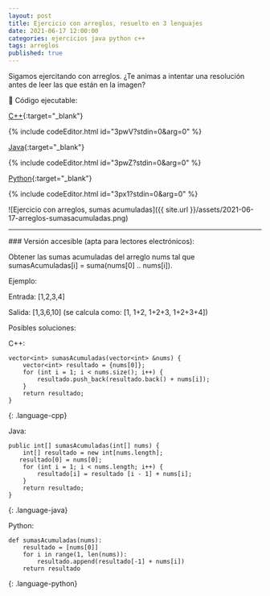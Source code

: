 ```yaml
---
layout: post
title: Ejercicio con arreglos, resuelto en 3 lenguajes
date: 2021-06-17 12:00:00
categories: ejercicios java python c++
tags: arreglos
published: true
---
```


Sigamos ejercitando con arreglos. ¿Te animas a intentar una resolución antes de leer las que están en la imagen?

🔸 Código ejecutable:

[C++](https://jdoodle.com/a/3pwV){:target="_blank"}

{% include codeEditor.html id="3pwV?stdin=0&arg=0" %}

[Java](https://jdoodle.com/a/3pwZ){:target="_blank"}

{% include codeEditor.html id="3pwZ?stdin=0&arg=0" %}

[Python](https://jdoodle.com/a/3px1){:target="_blank"}

{% include codeEditor.html id="3px1?stdin=0&arg=0" %}


![Ejercicio con arreglos, sumas acumuladas]({{ site.url }}/assets/2021-06-17-arreglos-sumasacumuladas.png)
<hr />
### Versión accesible (apta para lectores electrónicos):

Obtener las sumas acumuladas del arreglo nums tal que sumasAcumuladas[i] = suma(nums[0] .. nums[i]).

Ejemplo:

Entrada: [1,2,3,4]

Salida: [1,3,6,10] (se calcula como: [1, 1+2, 1+2+3, 1+2+3+4])

Posibles soluciones:

C++:
~~~
vector<int> sumasAcumuladas(vector<int> &nums) {
    vector<int> resultado = {nums[0]};
    for (int i = 1; i < nums.size(); i++) {
        resultado.push_back(resultado.back() + nums[i]);
    }
    return resultado;
}
~~~
{: .language-cpp}


Java:

~~~
public int[] sumasAcumuladas(int[] nums) {
    int[] resultado = new int[nums.length];
   resultado[0] = nums[0];
    for (int i = 1; i < nums.length; i++) {
        resultado[i] = resultado [i - 1] + nums[i];
    }
    return resultado;
}
~~~
{: .language-java}


Python:

~~~
def sumasAcumuladas(nums):
    resultado = [nums[0]]
    for i in range(1, len(nums)):
        resultado.append(resultado[-1] + nums[i])
    return resultado
~~~
{: .language-python}
